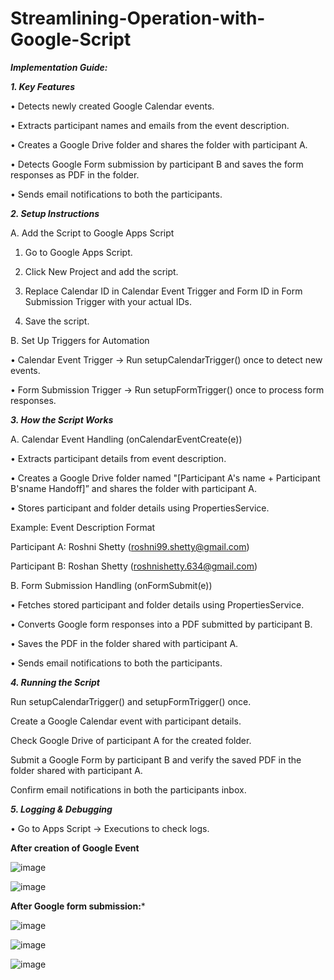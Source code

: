 # Streamlining-Operation-with-Google-Script

***Implementation Guide:***

***1. Key Features***
    
• Detects newly created Google Calendar events.

• Extracts participant names and emails from the event description.

• Creates a Google Drive folder and shares the folder with participant A.

• Detects Google Form submission by participant B and saves the form responses as PDF in the folder.

• Sends email notifications to both the participants.

***2. Setup Instructions***
    
A. Add the Script to Google Apps Script

  1. Go to Google Apps Script.
     
  2. Click New Project and add the script.
     
  3. Replace Calendar ID in Calendar Event Trigger and Form ID in Form Submission Trigger with your actual IDs.
     
  4. Save the script.
   
B. Set Up Triggers for Automation

  • Calendar Event Trigger → Run setupCalendarTrigger() once to detect new events.
  
  • Form Submission Trigger → Run setupFormTrigger() once to process form responses.

***3. How the Script Works***
    
A. Calendar Event Handling (onCalendarEventCreate(e))

  • Extracts participant details from event description.
  
  • Creates a Google Drive folder named "[Participant A's name + Participant B'sname Handoff]” and shares the folder with participant A.
  
  • Stores participant and folder details using PropertiesService.

Example: Event Description Format

  Participant A: Roshni Shetty (roshni99.shetty@gmail.com)
  
  Participant B: Roshan Shetty (roshnishetty.634@gmail.com)

B. Form Submission Handling (onFormSubmit(e))

  • Fetches stored participant and folder details using PropertiesService.
  
  • Converts Google form responses into a PDF submitted by participant B.
  
  • Saves the PDF in the folder shared with participant A.
  
  • Sends email notifications to both the participants.
  
***4. Running the Script***
    
   Run setupCalendarTrigger() and setupFormTrigger() once.
   
   Create a Google Calendar event with participant details.
   
   Check Google Drive of participant A for the created folder.
   
   Submit a Google Form by participant B and verify the saved PDF in the folder shared with participant A.
   
   Confirm email notifications in both the participants inbox.
   
***5. Logging & Debugging***
    
• Go to Apps Script → Executions to check logs.

**After creation of Google Event**

![image](https://github.com/user-attachments/assets/9fcdb09f-3687-4b96-8d85-0c0f55b9dd2c)

![image](https://github.com/user-attachments/assets/49f9a6c0-3c16-46fe-9633-d8b7a71cfc5e)


**After Google form submission:***

![image](https://github.com/user-attachments/assets/bdc76d68-964e-4bbf-8407-bd33be5d237d)


![image](https://github.com/user-attachments/assets/fe12cce5-8da1-4934-8260-e33eec61c74b)


![image](https://github.com/user-attachments/assets/581c3fa0-31b2-4ae4-b910-f45f0ba2a581)


